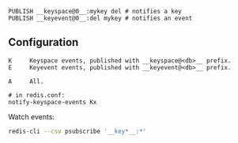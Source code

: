 
    PUBLISH __keyspace@0__:mykey del # notifies a key
    PUBLISH __keyevent@0__:del mykey # notifies an event

## Configuration

```text
K     Keyspace events, published with __keyspace@<db>__ prefix.
E     Keyevent events, published with __keyevent@<db>__ prefix.

A     All.

# in redis.conf:
notify-keyspace-events Kx
```

Watch events:

```sh
redis-cli --csv psubscribe '__key*__:*'
```
